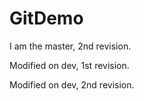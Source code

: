 # GitDemo
I am the master, 2nd revision.

Modified on dev, 1st revision. 

Modified on dev, 2nd revision.
